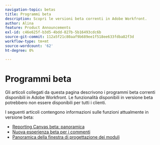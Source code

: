 ```yaml
---
navigation-topic: betas
title: Programmi beta
description: Scopri le versioni beta correnti in Adobe Workfront.
author: Alina
feature: Product Announcements
exl-id: c46e625f-b3d5-4bdd-827b-5b16493cdc6b
source-git-commit: 112a5f21c80aaf9b689ee1f518ee633fdba82f3d
workflow-type: tm+mt
source-wordcount: '62'
ht-degree: 0%

---
```


# Programmi beta

Gli articoli collegati da questa pagina descrivono i programmi beta correnti disponibili in Adobe Workfront. Le funzionalità disponibili in versione beta potrebbero non essere disponibili per tutti i clienti.

I seguenti articoli contengono informazioni sulle funzioni attualmente in versione beta:

* [Reporting Canvas beta: panoramica](/help/quicksilver/product-announcements/betas/reporting-canvas-beta/reporting-canvas-beta-overview.md)
* [Nuova esperienza beta per i commenti](../betas/new-commenting-experience-beta/new-commenting-beta-experience-information.md)
* [Panoramica della finestra di progettazione dei moduli](../../administration-and-setup/customize-workfront/create-manage-custom-forms/form-designer/form-designer-overview.md)


<!--

drafted for later when we start releasing features for the commenting experience. When we can launch the beta article for new commenting experience, replace what you have here with this: 
 
The features described in this page are currently available as part of beta programs. Features that are available in beta might not be available to all customers. 


## Reporting Canvas beta

* [Reporting Canvas beta: overview](/help/quicksilver/product-announcements/betas/reporting-canvas-beta/reporting-canvas-beta-overview.md)

## New commenting exprience Beta

* [New commenting experience](../betas/new-commenting-experience-beta/unified-commenting-experience.md)
* [New commenting experience beta release activity](../betas/new-commenting-experience-beta/new-commenting-beta-experience-information.md)

## New form designer Beta

* [Form designer overview](../../administration-and-setup/customize-workfront/create-manage-custom-forms/form-designer/form-designer-overview.md)

-->